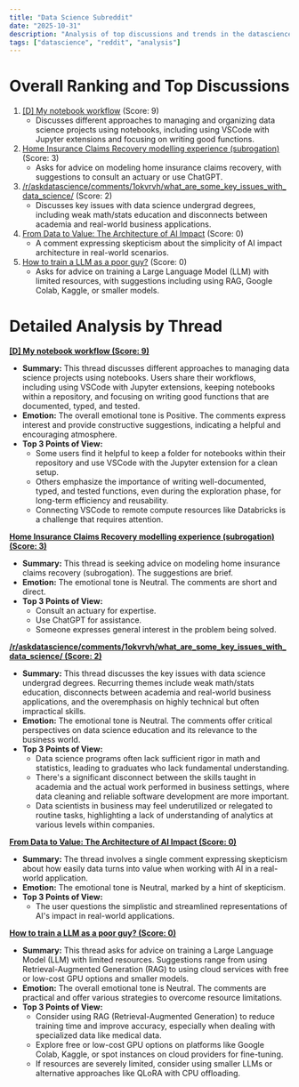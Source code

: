 ```yaml
---
title: "Data Science Subreddit"
date: "2025-10-31"
description: "Analysis of top discussions and trends in the datascience subreddit"
tags: ["datascience", "reddit", "analysis"]
---
```


# Overall Ranking and Top Discussions
1.  [[D] My notebook workflow](https://www.reddit.com/r/datascience/comments/1oku793/my_notebook_workflow/) (Score: 9)
    *   Discusses different approaches to managing and organizing data science projects using notebooks, including using VSCode with Jupyter extensions and focusing on writing good functions.
2.  [Home Insurance Claims Recovery modelling experience (subrogation)](https://www.reddit.com/r/datascience/comments/1okvmiz/home_insurance_claims_recovery_modelling/) (Score: 3)
    *   Asks for advice on modeling home insurance claims recovery, with suggestions to consult an actuary or use ChatGPT.
3.  [/r/askdatascience/comments/1okvrvh/what_are_some_key_issues_with_data_science/](https://www.reddit.com/r/askdatascience/comments/1okvrvh/what_are_some_key_issues_with_data_science/) (Score: 2)
    *   Discusses key issues with data science undergrad degrees, including weak math/stats education and disconnects between academia and real-world business applications.
4.  [From Data to Value: The Architecture of AI Impact](https://i0.wp.com/devnavigator.com/wp-content/uploads/2025/10/image-39.png?resize=1200%2C665&ssl=1) (Score: 0)
    *   A comment expressing skepticism about the simplicity of AI impact architecture in real-world scenarios.
5.  [How to train a LLM as a poor guy?](https://www.reddit.com/r/datascience/comments/1okoiyw/how_to_train_a_llm_as_a_poor_guy/) (Score: 0)
    *   Asks for advice on training a Large Language Model (LLM) with limited resources, with suggestions including using RAG, Google Colab, Kaggle, or smaller models.

# Detailed Analysis by Thread
**[[D] My notebook workflow (Score: 9)](https://www.reddit.com/r/datascience/comments/1oku793/my_notebook_workflow/)**
*  **Summary:** This thread discusses different approaches to managing data science projects using notebooks. Users share their workflows, including using VSCode with Jupyter extensions, keeping notebooks within a repository, and focusing on writing good functions that are documented, typed, and tested.
*  **Emotion:** The overall emotional tone is Positive. The comments express interest and provide constructive suggestions, indicating a helpful and encouraging atmosphere.
*  **Top 3 Points of View:**
    *   Some users find it helpful to keep a folder for notebooks within their repository and use VSCode with the Jupyter extension for a clean setup.
    *   Others emphasize the importance of writing well-documented, typed, and tested functions, even during the exploration phase, for long-term efficiency and reusability.
    *   Connecting VSCode to remote compute resources like Databricks is a challenge that requires attention.

**[Home Insurance Claims Recovery modelling experience (subrogation) (Score: 3)](https://www.reddit.com/r/datascience/comments/1okvmiz/home_insurance_claims_recovery_modelling/)**
*  **Summary:**  This thread is seeking advice on modeling home insurance claims recovery (subrogation). The suggestions are brief.
*  **Emotion:** The emotional tone is Neutral. The comments are short and direct.
*  **Top 3 Points of View:**
    *   Consult an actuary for expertise.
    *   Use ChatGPT for assistance.
    *   Someone expresses general interest in the problem being solved.

**[/r/askdatascience/comments/1okvrvh/what_are_some_key_issues_with_data_science/ (Score: 2)](https://www.reddit.com/r/askdatascience/comments/1okvrvh/what_are_some_key_issues_with_data_science/)**
*  **Summary:** This thread discusses the key issues with data science undergrad degrees. Recurring themes include weak math/stats education, disconnects between academia and real-world business applications, and the overemphasis on highly technical but often impractical skills.
*  **Emotion:** The emotional tone is Neutral. The comments offer critical perspectives on data science education and its relevance to the business world.
*  **Top 3 Points of View:**
    *   Data science programs often lack sufficient rigor in math and statistics, leading to graduates who lack fundamental understanding.
    *   There's a significant disconnect between the skills taught in academia and the actual work performed in business settings, where data cleaning and reliable software development are more important.
    *   Data scientists in business may feel underutilized or relegated to routine tasks, highlighting a lack of understanding of analytics at various levels within companies.

**[From Data to Value: The Architecture of AI Impact (Score: 0)](https://i0.wp.com/devnavigator.com/wp-content/uploads/2025/10/image-39.png?resize=1200%2C665&ssl=1)**
*  **Summary:** The thread involves a single comment expressing skepticism about how easily data turns into value when working with AI in a real-world application.
*  **Emotion:** The emotional tone is Neutral, marked by a hint of skepticism.
*  **Top 3 Points of View:**
    *   The user questions the simplistic and streamlined representations of AI's impact in real-world applications.

**[How to train a LLM as a poor guy? (Score: 0)](https://www.reddit.com/r/datascience/comments/1okoiyw/how_to_train_a_llm_as_a_poor_guy/)**
*  **Summary:** This thread asks for advice on training a Large Language Model (LLM) with limited resources. Suggestions range from using Retrieval-Augmented Generation (RAG) to using cloud services with free or low-cost GPU options and smaller models.
*  **Emotion:** The overall emotional tone is Neutral. The comments are practical and offer various strategies to overcome resource limitations.
*  **Top 3 Points of View:**
    *   Consider using RAG (Retrieval-Augmented Generation) to reduce training time and improve accuracy, especially when dealing with specialized data like medical data.
    *   Explore free or low-cost GPU options on platforms like Google Colab, Kaggle, or spot instances on cloud providers for fine-tuning.
    *   If resources are severely limited, consider using smaller LLMs or alternative approaches like QLoRA with CPU offloading.
